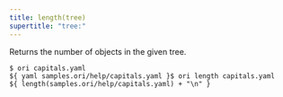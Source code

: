 ```yaml
---
title: length(tree)
supertitle: "tree:"
---
```


Returns the number of objects in the given tree.

```console
$ ori capitals.yaml
${ yaml samples.ori/help/capitals.yaml }$ ori length capitals.yaml
${ length(samples.ori/help/capitals.yaml) + "\n" }
```
